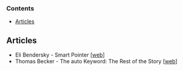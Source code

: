 ### Contents
* [Articles](#articles)

## Articles
* Eli Bendersky - Smart Pointer [[web][a_eb]]
* Thomas Becker - The auto Keyword: The Rest of the Story [[web][a_tb]]

[a_eb]:  http://eli.thegreenplace.net/2012/06/20/c11-using-unique_ptr-with-standard-library-containers
[a_tb]: http://thbecker.net/articles/auto_and_decltype/section_03.html

